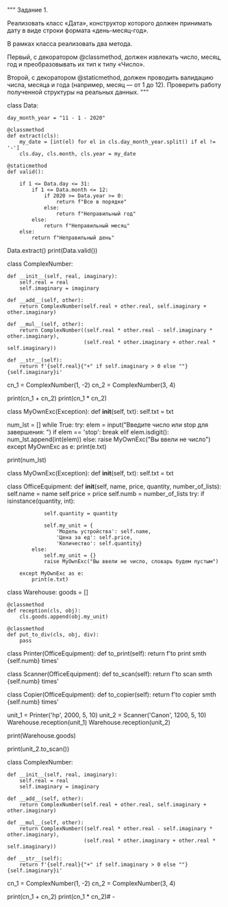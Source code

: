 """
Задание 1.

Реализовать класс «Дата», конструктор которого должен принимать дату
в виде строки формата «день-месяц-год».

В рамках класса реализовать два метода.

Первый, с декоратором @classmethod, должен извлекать число, месяц,
год и преобразовывать их тип к типу «Число».

Второй, с декоратором @staticmethod, должен проводить валидацию числа, месяца
и года (например, месяц — от 1 до 12). Проверить работу полученной структуры на реальных данных.
"""


class Data:

    day_month_year = "11 - 1 - 2020"

    @classmethod
    def extract(cls):
        my_date = [int(el) for el in cls.day_month_year.split() if el != '-']
        cls.day, cls.month, cls.year = my_date

    @staticmethod
    def valid():

        if 1 <= Data.day <= 31:
            if 1 <= Data.month <= 12:
                if 2020 >= Data.year >= 0:
                    return f"Все в порядке"
                else:
                    return f"Неправильный год"
            else:
                return f"Неправильный месяц"
        else:
            return f"Неправильный день"


Data.extract()
print(Data.valid())

class ComplexNumber:

    def __init__(self, real, imaginary):
        self.real = real
        self.imaginary = imaginary

    def __add__(self, other):
        return ComplexNumber(self.real + other.real, self.imaginary + other.imaginary)

    def __mul__(self, other):
        return ComplexNumber((self.real * other.real - self.imaginary * other.imaginary),
                             (self.real * other.imaginary + other.real * self.imaginary))

    def __str__(self):
        return f'{self.real}{"+" if self.imaginary > 0 else ""}{self.imaginary}i'


cn_1 = ComplexNumber(1, -2)
cn_2 = ComplexNumber(3, 4)

print(cn_1 + cn_2)
print(cn_1 * cn_2)


class MyOwnExc(Exception):
    def __init__(self, txt):
        self.txt = txt


num_lst = []
while True:
    try:
        elem = input("Введите число или stop для завершения: ")
        if elem == 'stop':
            break
        elif elem.isdigit():
            num_lst.append(int(elem))
        else:
            raise MyOwnExc("Вы ввели не число")
    except MyOwnExc as e:
        print(e.txt)

print(num_lst)


class MyOwnExc(Exception):
    def __init__(self, txt):
        self.txt = txt


class OfficeEquipment:
    def __init__(self, name, price, quantity, number_of_lists):
        self.name = name
        self.price = price
        self.numb = number_of_lists
        try:
            if isinstance(quantity, int):

                self.quantity = quantity

                self.my_unit = {
                    'Модель устройства': self.name,
                    'Цена за ед': self.price,
                    'Количество': self.quantity}
            else:
                self.my_unit = {}
                raise MyOwnExc("Вы ввели не число, словарь будем пустым")

        except MyOwnExc as e:
            print(e.txt)


class Warehouse:
    goods = []

    @classmethod
    def reception(cls, obj):
        cls.goods.append(obj.my_unit)

    @classmethod
    def put_to_div(cls, obj, div):
        pass


class Printer(OfficeEquipment):
    def to_print(self):
        return f'to print smth {self.numb} times'


class Scanner(OfficeEquipment):
    def to_scan(self):
        return f'to scan smth {self.numb} times'


class Copier(OfficeEquipment):
    def to_copier(self):
        return f'to copier smth  {self.numb} times'


unit_1 = Printer('hp', 2000, 5, 10)
unit_2 = Scanner('Canon', 1200, 5, 10)
Warehouse.reception(unit_1)
Warehouse.reception(unit_2)

print(Warehouse.goods)

print(unit_2.to_scan())

class ComplexNumber:

    def __init__(self, real, imaginary):
        self.real = real
        self.imaginary = imaginary

    def __add__(self, other):
        return ComplexNumber(self.real + other.real, self.imaginary + other.imaginary)

    def __mul__(self, other):
        return ComplexNumber((self.real * other.real - self.imaginary * other.imaginary),
                             (self.real * other.imaginary + other.real * self.imaginary))

    def __str__(self):
        return f'{self.real}{"+" if self.imaginary > 0 else ""}{self.imaginary}i'


cn_1 = ComplexNumber(1, -2)
cn_2 = ComplexNumber(3, 4)

print(cn_1 + cn_2)
print(cn_1 * cn_2)# -
